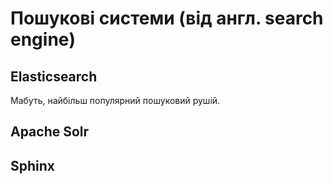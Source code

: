 # Пошукові системи (від англ. search engine)

## Elasticsearch

Мабуть, найбільш популярний пошуковий рушій.

## Apache Solr

## Sphinx

